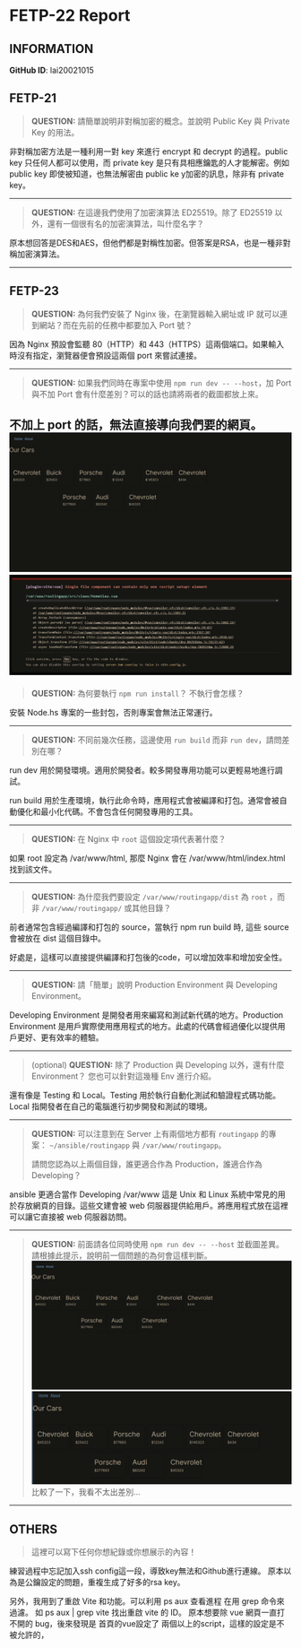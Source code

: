 # FETP-22 Report

## INFORMATION
**GitHub ID**: lai20021015

## FETP-21

> **QUESTION:** 請簡單說明非對稱加密的概念。並說明 Public Key 與 Private Key 的用法。

非對稱加密方法是一種利用一對 key 來進行 encrypt 和 decrypt 的過程。public key 只任何人都可以使用，而 private key 是只有具相應鑰匙的人才能解密。例如public key 即使被知道，也無法解密由 public ke y加密的訊息，除非有 private key。

---

> **QUESTION:** 在這邊我們使用了加密演算法 ED25519。除了 ED25519 以外，還有一個很有名的加密演算法，叫什麼名字？

原本想回答是DES和AES，但他們都是對稱性加密。但答案是RSA，也是一種非對稱加密演算法。

---

## FETP-23

> **QUESTION:** 為何我們安裝了 Nginx 後，在瀏覽器輸入網址或 IP 就可以連到網站？而在先前的任務中都要加入 Port 號？

因為 Nginx 預設會監聽 80（HTTP）和 443（HTTPS）這兩個端口。如果輸入時沒有指定，瀏覽器便會預設這兩個 port 來嘗試連接。

---

> **QUESTION:** 如果我們同時在專案中使用 `npm run dev -- --host`，加 Port 與不加 Port 會有什麼差別？可以的話也請將兩者的截圖都放上來。

不加上 port 的話，無法直接導向我們要的網頁。
![alt text](image.png)
![alt text](image-1.png)
---

> **QUESTION:** 為何要執行 `npm run install`？ 不執行會怎樣？

安裝 Node.hs 專案的一些封包，否則專案會無法正常運行。

---

> **QUESTION:** 不同前幾次任務，這邊使用 `run build` 而非 `run dev`，請問差別在哪？

run dev 用於開發環境。適用於開發者。較多開發專用功能可以更輕易地進行調試。

run build 用於生產環境，執行此命令時，應用程式會被編譯和打包。通常會被自動優化和最小化代碼。不會包含任何開發專用的工具。

---

> **QUESTION:** 在 Nginx 中 `root` 這個設定項代表著什麼？

如果 root 設定為 /var/www/html, 那麼 Nginx 會在 /var/www/html/index.html 找到該文件。

---

> **QUESTION:** 為什麼我們要設定 `/var/www/routingapp/dist` 為 `root` ，而非 `/var/www/routingapp/` 或其他目錄？

前者通常包含經過編譯和打包的 source，當執行 npm run build 時, 這些 source 會被放在 dist 這個目錄中。

好處是，這樣可以直接提供編譯和打包後的code，可以增加效率和增加安全性。

---

> **QUESTION:** 請「簡單」說明 Production Environment 與 Developing Environment。

Developing Environment 是開發者用來編寫和測試新代碼的地方。Production Environment 是用戶實際使用應用程式的地方。此處的代碼會經過優化以提供用戶更好、更有效率的體驗。

---

> (optional) **QUESTION:** 除了 Production 與 Developing 以外，還有什麼 Environment？ 您也可以針對這幾種 Env 進行介紹。

還有像是 Testing 和 Local。Testing 用於執行自動化測試和驗證程式碼功能。Local 指開發者在自己的電腦進行初步開發和測試的環境。

---

> **QUESTION:** 可以注意到在 Server 上有兩個地方都有 `routingapp` 的專案： `~/ansible/routingapp` 與 `/var/www/routingapp`。
>
> 請問您認為以上兩個目錄，誰更適合作為 Production，誰適合作為 Developing？

ansible 更適合當作 Developing
/var/www 這是 Unix 和 Linux 系統中常見的用於存放網頁的目錄。這些文建會被 web 伺服器提供給用戶。將應用程式放在這裡可以讓它直接被 web 伺服器訪問。


---

> **QUESTION:** 前面請各位同時使用 `npm run dev -- --host` 並截圖差異。請根據此提示，說明前一個問題的為何會這樣判斷。
![alt text](image.png)
![alt text](image-2.png)
比較了一下，我看不太出差別...
---

## OTHERS

> 這裡可以寫下任何你想紀錄或你想展示的內容！

練習過程中忘記加入ssh config這一段，導致key無法和Github進行連線。
原本以為是公鑰設定的問題，重複生成了好多的rsa key。

另外，我用到了重啟 Vite 和功能。可以利用 ps aux 查看進程 在用 grep 命令來過濾。
如 ps aux | grep vite 找出重啟 vite 的 ID。
原本想要除 vue 網頁一直打不開的 bug，後來發現是 首頁的vue設定了 兩個以上的script，這樣的設定是不被允許的，